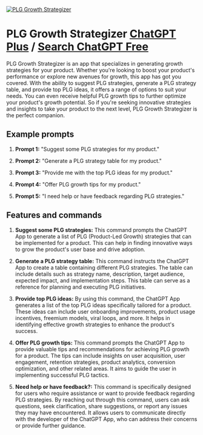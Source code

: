 
[![PLG Growth Strategizer](https://files.oaiusercontent.com/file-wTIuIfYeflvOw84VJKGn7RCy?se=2123-10-17T00%3A13%3A47Z&sp=r&sv=2021-08-06&sr=b&rscc=max-age%3D31536000%2C%20immutable&rscd=attachment%3B%20filename%3Dfaed37e8-0306-42d9-97c8-6bca64a67f6a.png&sig=9rIiFLg4jq3wTA0jFpFVt%2BJ2xtpF0xwcO1DHaibmIW8%3D)](https://chat.openai.com/g/g-34tOEWe0z-plg-growth-strategizer)

# PLG Growth Strategizer [ChatGPT Plus](https://chat.openai.com/g/g-34tOEWe0z-plg-growth-strategizer) / [Search ChatGPT Free](https://gptcall.net/index.html#/?search=PLG%20Growth%20Strategizer)

PLG Growth Strategizer is an app that specializes in generating growth strategies for your product. Whether you're looking to boost your product's performance or explore new avenues for growth, this app has got you covered. With the ability to suggest PLG strategies, generate a PLG strategy table, and provide top PLG ideas, it offers a range of options to suit your needs. You can even receive helpful PLG growth tips to further optimize your product's growth potential. So if you're seeking innovative strategies and insights to take your product to the next level, PLG Growth Strategizer is the perfect companion.

## Example prompts

1. **Prompt 1:** "Suggest some PLG strategies for my product."

2. **Prompt 2:** "Generate a PLG strategy table for my product."

3. **Prompt 3:** "Provide me with the top PLG ideas for my product."

4. **Prompt 4:** "Offer PLG growth tips for my product."

5. **Prompt 5:** "I need help or have feedback regarding PLG strategies."

## Features and commands

1. **Suggest some PLG strategies:** This command prompts the ChatGPT App to generate a list of PLG (Product-Led Growth) strategies that can be implemented for a product. This can help in finding innovative ways to grow the product's user base and drive adoption.

2. **Generate a PLG strategy table:** This command instructs the ChatGPT App to create a table containing different PLG strategies. The table can include details such as strategy name, description, target audience, expected impact, and implementation steps. This table can serve as a reference for planning and executing PLG initiatives.

3. **Provide top PLG ideas:** By using this command, the ChatGPT App generates a list of the top PLG ideas specifically tailored for a product. These ideas can include user onboarding improvements, product usage incentives, freemium models, viral loops, and more. It helps in identifying effective growth strategies to enhance the product's success.

4. **Offer PLG growth tips:** This command prompts the ChatGPT App to provide valuable tips and recommendations for achieving PLG growth for a product. The tips can include insights on user acquisition, user engagement, retention strategies, product analytics, conversion optimization, and other related areas. It aims to guide the user in implementing successful PLG tactics.

5. **Need help or have feedback?:** This command is specifically designed for users who require assistance or want to provide feedback regarding PLG strategies. By reaching out through this command, users can ask questions, seek clarification, share suggestions, or report any issues they may have encountered. It allows users to communicate directly with the developer of the ChatGPT App, who can address their concerns or provide further guidance.


